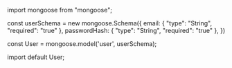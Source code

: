 import mongoose from "mongoose";

const userSchema = new mongoose.Schema({
    email: { "type": "String", "required": "true" },
    passwordHash: { "type": "String", "required": "true" },
})

const User = mongoose.model('user', userSchema);

import default User;